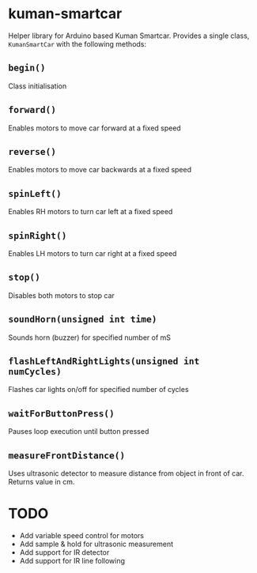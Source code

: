 # kuman-smartcar
Helper library for Arduino based Kuman Smartcar.  Provides a single class, `KumanSmartCar` with the following methods:

## `begin()`
Class initialisation

##  `forward()`
Enables motors to move car forward at a fixed speed 

##  `reverse()`
Enables motors to move car backwards at a fixed speed 

##  `spinLeft()`
Enables RH motors to turn car left at a fixed speed

##  `spinRight()`
Enables LH motors to turn car right at a fixed speed

## `stop()`
Disables both motors to stop car

## `soundHorn(unsigned int time)`
Sounds horn (buzzer) for specified number of mS

## `flashLeftAndRightLights(unsigned int numCycles)`
Flashes car lights on/off for specified number of cycles

## `waitForButtonPress()`
Pauses loop execution until button pressed

## `measureFrontDistance()`
Uses ultrasonic detector to measure distance from object in front of car.
Returns value in cm.

# TODO
* Add variable speed control for motors
* Add sample & hold for ultrasonic measurement
* Add support for IR detector
* Add support for IR line following
